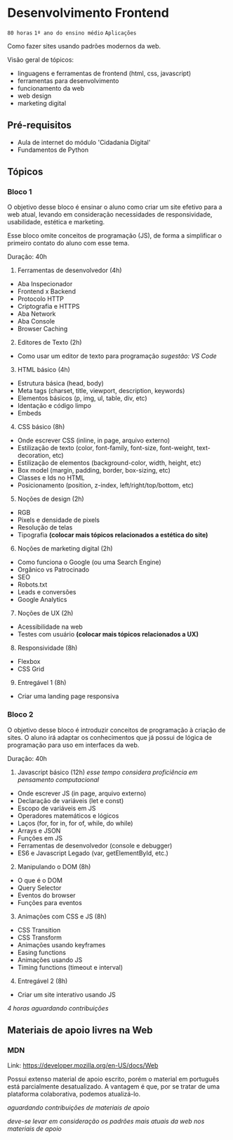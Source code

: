 # Desenvolvimento Frontend

`80 horas` `1º ano do ensino médio` `Aplicações`

Como fazer sites usando padrões modernos da web.

Visão geral de tópicos:

* linguagens e ferramentas de frontend (html, css, javascript)
* ferramentas para desenvolvimento
* funcionamento da web
* web design
* marketing digital

## Pré-requisitos

- Aula de internet do módulo 'Cidadania Digital'
- Fundamentos de Python

## Tópicos

### Bloco 1

O objetivo desse bloco é ensinar o aluno como criar um site efetivo para a web atual, levando em consideração necessidades de responsividade, usabilidade, estética e marketing.

Esse bloco omite conceitos de programação (JS), de forma a simplificar o primeiro contato do aluno com esse tema.

Duração: 40h

1. Ferramentas de desenvolvedor (4h)
  - Aba Inspecionador
  - Frontend x Backend
  - Protocolo HTTP
  - Criptografia e HTTPS
  - Aba Network
  - Aba Console
  - Browser Caching
2. Editores de Texto (2h)
  - Como usar um editor de texto para programação *sugestão: VS Code*
3. HTML básico (4h)
  - Estrutura básica (head, body)
  - Meta tags (charset, title, viewport, description, keywords)
  - Elementos básicos (p, img, ul, table, div, etc)
  - Identação e código limpo
  - Embeds
4. CSS básico (8h)
  - Onde escrever CSS (inline, in page, arquivo externo)
  - Estilização de texto (color, font-family, font-size, font-weight, text-decoration, etc)
  - Estilização de elementos (background-color, width, height, etc)
  - Box model (margin, padding, border, box-sizing, etc)
  - Classes e Ids no HTML
  - Posicionamento (position, z-index, left/right/top/bottom, etc)
5. Noções de design (2h)
  - RGB
  - Pixels e densidade de pixels
  - Resolução de telas
  - Tipografia
  **(colocar mais tópicos relacionados a estética do site)**
6. Noções de marketing digital (2h)
  - Como funciona o Google (ou uma Search Engine)
  - Orgânico vs Patrocinado
  - SEO
  - Robots.txt
  - Leads e conversões
  - Google Analytics
7. Noções de UX (2h)
  - Acessibilidade na web
  - Testes com usuário
  **(colocar mais tópicos relacionados a UX)**
8. Responsividade (8h)
  - Flexbox
  - CSS Grid
9. Entregável 1 (8h)
  - Criar uma landing page responsiva

### Bloco 2

O objetivo desse bloco é introduzir conceitos de programação à criação de sites. O aluno irá adaptar os conhecimentos que já possui de lógica de programação para uso em interfaces da web.

Duração: 40h

1. Javascript básico (12h) *esse tempo considera proficiência em pensamento computacional*
  - Onde escrever JS (in page, arquivo externo)
  - Declaração de variáveis (let e const)
  - Escopo de variáveis em JS
  - Operadores matemáticos e lógicos
  - Laços (for, for in, for of, while, do while)
  - Arrays e JSON
  - Funções em JS
  - Ferramentas de desenvolvedor (console e debugger)
  - ES6 e Javascript Legado (var, getElementById, etc.)
2. Manipulando o DOM (8h)
  - O que é o DOM
  - Query Selector
  - Eventos do browser
  - Funções para eventos
3. Animações com CSS e JS (8h)
  - CSS Transition
  - CSS Transform
  - Animações usando keyframes
  - Easing functions
  - Animações usando JS
  - Timing functions (timeout e interval)
4. Entregável 2 (8h)
  - Criar um site interativo usando JS

*4 horas aguardando contribuições*

## Materiais de apoio livres na Web

### MDN
Link: https://developer.mozilla.org/en-US/docs/Web

Possui extenso material de apoio escrito, porém o material em português está parcialmente desatualizado. A vantagem é que, por se tratar de uma plataforma colaborativa, podemos atualizá-lo.

*aguardando contribuições de materiais de apoio*

*deve-se levar em consideração os padrões mais atuais da web nos materiais de apoio*
